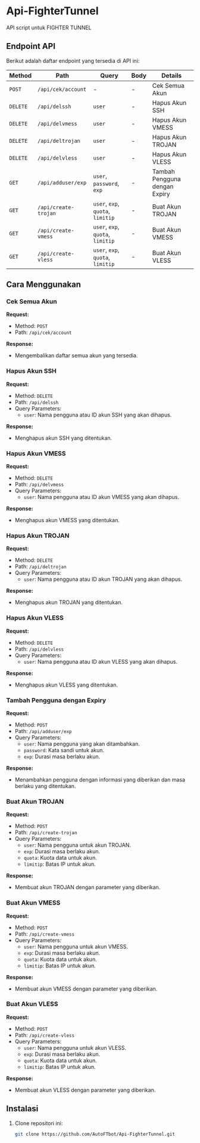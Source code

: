 # Api-FighterTunnel

API script untuk FIGHTER TUNNEL

## Endpoint API

Berikut adalah daftar endpoint yang tersedia di API ini:

| Method   | Path                    | Query                     | Body             | Details                                |
|----------|-------------------------|---------------------------|------------------|----------------------------------------|
| `POST`   | `/api/cek/account`      | -                         | -                | Cek Semua Akun                         |
| `DELETE` | `/api/delssh`           | `user`                    | -                | Hapus Akun SSH                         |
| `DELETE` | `/api/delvmess`         | `user`                    | -                | Hapus Akun VMESS                       |
| `DELETE` | `/api/deltrojan`        | `user`                    | -                | Hapus Akun TROJAN                      |
| `DELETE` | `/api/delvless`         | `user`                    | -                | Hapus Akun VLESS                       |
| `GET`    | `/api/adduser/exp`      | `user`, `password`, `exp` | -                | Tambah Pengguna dengan Expiry          |
| `GET`    | `/api/create-trojan`    | `user`, `exp`, `quota`, `limitip` | -        | Buat Akun TROJAN                     |
| `GET`    | `/api/create-vmess`     | `user`, `exp`, `quota`, `limitip` | -        | Buat Akun VMESS                      |
| `GET`    | `/api/create-vless`     | `user`, `exp`, `quota`, `limitip` | -        | Buat Akun VLESS                      |

## Cara Menggunakan

### Cek Semua Akun
**Request:**
- Method: `POST`
- Path: `/api/cek/account`

**Response:**
- Mengembalikan daftar semua akun yang tersedia.

### Hapus Akun SSH
**Request:**
- Method: `DELETE`
- Path: `/api/delssh`
- Query Parameters:
  - `user`: Nama pengguna atau ID akun SSH yang akan dihapus.

**Response:**
- Menghapus akun SSH yang ditentukan.

### Hapus Akun VMESS
**Request:**
- Method: `DELETE`
- Path: `/api/delvmess`
- Query Parameters:
  - `user`: Nama pengguna atau ID akun VMESS yang akan dihapus.

**Response:**
- Menghapus akun VMESS yang ditentukan.

### Hapus Akun TROJAN
**Request:**
- Method: `DELETE`
- Path: `/api/deltrojan`
- Query Parameters:
  - `user`: Nama pengguna atau ID akun TROJAN yang akan dihapus.

**Response:**
- Menghapus akun TROJAN yang ditentukan.

### Hapus Akun VLESS
**Request:**
- Method: `DELETE`
- Path: `/api/delvless`
- Query Parameters:
  - `user`: Nama pengguna atau ID akun VLESS yang akan dihapus.

**Response:**
- Menghapus akun VLESS yang ditentukan.

### Tambah Pengguna dengan Expiry
**Request:**
- Method: `POST`
- Path: `/api/adduser/exp`
- Query Parameters:
  - `user`: Nama pengguna yang akan ditambahkan.
  - `password`: Kata sandi untuk akun.
  - `exp`: Durasi masa berlaku akun.

**Response:**
- Menambahkan pengguna dengan informasi yang diberikan dan masa berlaku yang ditentukan.

### Buat Akun TROJAN
**Request:**
- Method: `POST`
- Path: `/api/create-trojan`
- Query Parameters:
  - `user`: Nama pengguna untuk akun TROJAN.
  - `exp`: Durasi masa berlaku akun.
  - `quota`: Kuota data untuk akun.
  - `limitip`: Batas IP untuk akun.

**Response:**
- Membuat akun TROJAN dengan parameter yang diberikan.

### Buat Akun VMESS
**Request:**
- Method: `POST`
- Path: `/api/create-vmess`
- Query Parameters:
  - `user`: Nama pengguna untuk akun VMESS.
  - `exp`: Durasi masa berlaku akun.
  - `quota`: Kuota data untuk akun.
  - `limitip`: Batas IP untuk akun.

**Response:**
- Membuat akun VMESS dengan parameter yang diberikan.

### Buat Akun VLESS
**Request:**
- Method: `POST`
- Path: `/api/create-vless`
- Query Parameters:
  - `user`: Nama pengguna untuk akun VLESS.
  - `exp`: Durasi masa berlaku akun.
  - `quota`: Kuota data untuk akun.
  - `limitip`: Batas IP untuk akun.

**Response:**
- Membuat akun VLESS dengan parameter yang diberikan.

## Instalasi

1. Clone repositori ini:
   ```bash
   git clone https://github.com/AutoFTbot/Api-FighterTunnel.git

